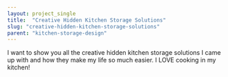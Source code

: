 ```yaml
---
layout: project_single
title:  "Creative Hidden Kitchen Storage Solutions"
slug: "creative-hidden-kitchen-storage-solutions"
parent: "kitchen-storage-design"
---
```

I want to show you all the creative hidden kitchen storage solutions I came up with and how they make my life so much easier. I LOVE cooking in my kitchen!